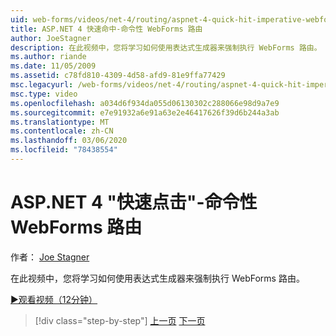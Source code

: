 ```yaml
---
uid: web-forms/videos/net-4/routing/aspnet-4-quick-hit-imperative-webforms-routing
title: ASP.NET 4 快速命中-命令性 WebForms 路由
author: JoeStagner
description: 在此视频中，您将学习如何使用表达式生成器来强制执行 WebForms 路由。
ms.author: riande
ms.date: 11/05/2009
ms.assetid: c78fd810-4309-4d58-afd9-81e9ffa77429
msc.legacyurl: /web-forms/videos/net-4/routing/aspnet-4-quick-hit-imperative-webforms-routing
msc.type: video
ms.openlocfilehash: a034d6f934da055d06130302c288066e98d9a7e9
ms.sourcegitcommit: e7e91932a6e91a63e2e46417626f39d6b244a3ab
ms.translationtype: MT
ms.contentlocale: zh-CN
ms.lasthandoff: 03/06/2020
ms.locfileid: "78438554"
---
```

# <a name="aspnet-4-quick-hit---imperative-webforms-routing"></a>ASP.NET 4 "快速点击"-命令性 WebForms 路由

作者： [Joe Stagner](https://github.com/JoeStagner)

在此视频中，您将学习如何使用表达式生成器来强制执行 WebForms 路由。 

[&#9654;观看视频（12分钟）](https://channel9.msdn.com/Blogs/ASP-NET-Site-Videos/aspnet-4-quick-hit-imperative-webforms-routing)

> [!div class="step-by-step"]
> [上一页](aspnet-4-quick-hit-permanent-redirect.md)
> [下一页](aspnet-4-quick-hit-declarative-webforms-routing.md)
